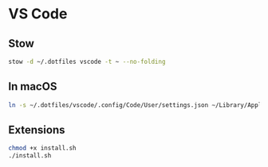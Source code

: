 # VS Code

## Stow

```bash
stow -d ~/.dotfiles vscode -t ~ --no-folding
```

## ln macOS

```bash
ln -s ~/.dotfiles/vscode/.config/Code/User/settings.json ~/Library/Application\ Support/Code/User/settings.json
```

## Extensions

```bash
chmod +x install.sh
./install.sh
```

